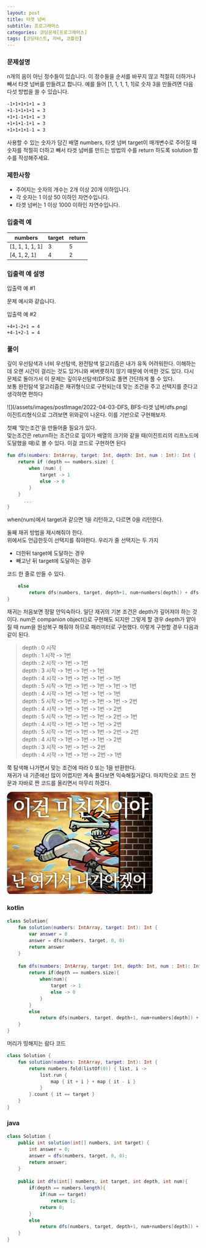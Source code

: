```yaml
---
layout: post 
title: 타겟 넘버
subtitle: 프로그래머스
categories: 코딩문제[프로그래머스]
tags: [코딩테스트, 자바, 코틀린]
---
```

### 문제설명
n개의 음이 아닌 정수들이 있습니다. 이 정수들을 순서를 바꾸지 않고 적절히 더하거나 빼서 타겟 넘버를 만들려고 합니다. 예를 들어 [1, 1, 1, 1, 1]로 숫자 3을 만들려면 다음 다섯 방법을 쓸 수 있습니다.
```xml
-1+1+1+1+1 = 3
+1-1+1+1+1 = 3
+1+1-1+1+1 = 3
+1+1+1-1+1 = 3
+1+1+1+1-1 = 3
```
사용할 수 있는 숫자가 담긴 배열 numbers, 타겟 넘버 target이 매개변수로 주어질 때 숫자를 적절히 더하고 빼서 타겟 넘버를 만드는 방법의 수를 return 하도록 solution 함수를 작성해주세요.
### 제한사항
- 주어지는 숫자의 개수는 2개 이상 20개 이하입니다.
- 각 숫자는 1 이상 50 이하인 자연수입니다.
- 타겟 넘버는 1 이상 1000 이하인 자연수입니다.

### 입출력 예 

|numbers	|target|	return|
|---|---|---|
|[1, 1, 1, 1, 1]|	3|	5|
|[4, 1, 2, 1]|	4|	2|

### 입출력 예 설명

입출력 예 #1

문제 예시와 같습니다.

입출력 예 #2
```
+4+1-2+1 = 4
+4-1+2-1 = 4
```

### 풀이
깊이 우선탐색과 너비 우선탐색, 완전탐색 알고리즘은 내가 유독 어려워한다. 이해하는데 오랜 시간이 걸리는 것도 있거니와 써버릇하지 않기 때문에 어색한 것도 있다.
다시 문제로 돌아가서 이 문제는 깊이우선탐색(DFS)로 풀면 간단하게 풀 수 있다.   
보통 완전탐색 알고리즘은 재귀형식으로 구현되는데 맞는 조건을 주고 선택지를 준다고 생각하면 편하다

![](/assets/images/postImage/2022-04-03-DFS, BFS-타겟 넘버/dfs.png)   
이진트리형식으로 그려보면 위와같이 나온다. 이를 기반으로 구현해보자.

첫째 '맞는조건'을 만들어줄 필요가 있다.  
맞는조건은 return하는 조건으로 깊이가 배열의 크기와 같을 때(이진트리의 리프노드에 도달했을 때)로 볼 수 있다. 이걸 코드로 구현하면 된다
```kotlin
fun dfs(numbers: IntArray, target: Int, depth: Int, num : Int): Int {
    return if (depth == numbers.size) {
        when (num) {
            target -> 1
            else -> 0
        }
    }
      ...
}
```
when(num)에서 target과 같으면 1을 리턴하고, 다르면 0을 리턴한다.

둘째 재귀 방법을 제시해줘야 한다.   
위에서도 언급한듯이 선택지를 줘야한다. 우리가 줄 선택지는 두 가지
- 더한뒤 target에 도달하는 경우
- 빼고난 뒤 target에 도달하는 경우

코드 한 줄로 만들 수 있다.
```kotlin
    else
        return dfs(numbers, target, depth+1, num+numbers[depth]) + dfs(numbers, target, depth+1, num-numbers[depth])
}
```
재귀는 처음보면 정말 안익숙하다. 일단 재귀의 기본 조건은 depth가 깊어져야 하는 것이다. num은 companion object{}로 구현해도 되지만 그렇게 할 경우 depth가 얕아질 때 num을 원상복구 해줘야 하므로 패러미터로 구현했다.
이렇게 구현할 경우 다음과 같이 된다.

>depth : 0 시작   
depth : 1 시작 -> 1번   
depth : 2 시작 -> 1번 -> 1번   
depth : 3 시작 -> 1번 -> 1번 -> 1번   
depth : 4 시작 -> 1번 -> 1번 -> 1번 -> 1번   
depth : 5 시작 -> 1번 -> 1번 -> 1번 -> 1번 -> 1번   
depth : 4 시작 -> 1번 -> 1번 -> 1번 -> 1번   
depth : 5 시작 -> 1번 -> 1번 -> 1번 -> 1번 -> 2번   
depth : 4 시작 -> 1번 -> 1번 -> 1번 -> 2번   
depth : 5 시작 -> 1번 -> 1번 -> 1번 -> 2번 -> 1번   
depth : 4 시작 -> 1번 -> 1번 -> 1번 -> 2번   
depth : 5 시작 -> 1번 -> 1번 -> 1번 -> 2번 -> 2번   
depth : 4 시작 -> 1번 -> 1번 -> 1번 -> 2번   
depth : 3 시작 -> 1번 -> 1번 -> 2번   
depth : 4 시작 -> 1번 -> 1번 -> 2번 -> 1번 

쭉 탐색해 나가면서 맞는 조건에 따라 0 또는 1을 반환한다.   
재귀가 내 기준에선 많이 어렵지만 계속 풀다보면 익숙해질거같다. 마지막으로 코드 전문과 자바로 짠 코드를 올리면서 마무리 하겠다.

![](/assets/images/postImage/meme/나갈래.png)
### kotlin
```kotlin
class Solution{
    fun solution(numbers: IntArray, target: Int): Int {
        var answer = 0
        answer = dfs(numbers, target, 0, 0)
        return answer
    }

    fun dfs(numbers: IntArray, target: Int, depth: Int, num : Int): Int{
        return if(depth == numbers.size){
            when(num){
                target -> 1
                else -> 0
            }
        }
        else
            return dfs(numbers, target, depth+1, num+numbers[depth]) + dfs(numbers, target, depth+1, num-numbers[depth])
    }
}
```
머리가 띵해지는 람다 코드
```kotlin
class Solution {
    fun solution(numbers: IntArray, target: Int): Int {
        return numbers.fold(listOf(0)) { list, i ->
            list.run {
                map { it + i } + map { it - i }
            } 
        }.count { it == target }
    }
}
```
### java
```java
class Solution {
    public int solution(int[] numbers, int target) {
        int answer = 0;
        answer = dfs(numbers, target, 0, 0);
        return answer;
    }
    
    public int dfs(int[] numbers, int target, int depth, int num){
        if(depth == numbers.length){
            if(num == target)
                return 1;
            return 0;
        }
        else
            return dfs(numbers, target, depth+1, num+numbers[depth]) + dfs(numbers, target, depth+1, num-numbers[depth]);
    }
}
```
